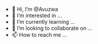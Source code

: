 - 👋 Hi, I’m @Avuzwa
- 👀 I’m interested in ...
- 🌱 I’m currently learning ...
- 💞️ I’m looking to collaborate on ...
- 📫 How to reach me ...

<!---
Avuzwa/Avuzwa is a ✨ special ✨ repository because its `README.md` (this file) appears on your GitHub profile.
You can click the Preview link to take a look at your changes.
--->
